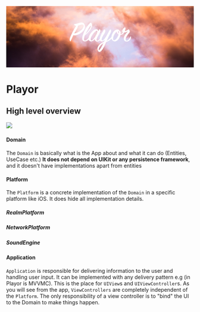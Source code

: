 <img src="/headerPlayor.png">

# Playor

## High level overview

![](https://github.com/behrad-kzm/Playor/blob/master/HighLevelDiagram.png)

#### Domain 

The `Domain` is basically what is the App about and what it can do (Entities, UseCase etc.) **It does not depend on UIKit or any persistence framework**, and it doesn't have implementations apart from entities

#### Platform
The `Platform` is a concrete implementation of the `Domain` in a specific platform like iOS. It does hide all implementation details.

##### RealmPlatform

##### NetworkPlatform

##### SoundEngine

#### Application
`Application` is responsible for delivering information to the user and handling user input. It can be implemented with any delivery pattern e.g (in Playor is MVVMC). This is the place for `UIView`s and `UIViewController`s. As you will see from the app, `ViewControllers` are completely independent of the `Platform`.  The only responsibility of a view controller is to "bind" the UI to the Domain to make things happen.
